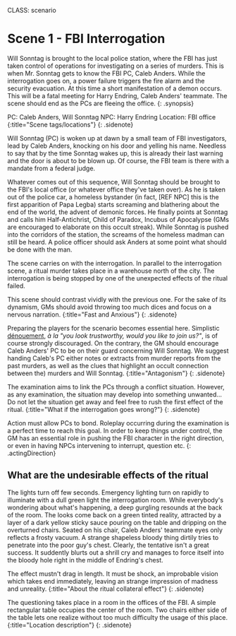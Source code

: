 CLASS: scenario

# Scene 1 - FBI Interrogation

Will Sonntag is brought to the local police station, where the FBI has just
taken control of operations for investigating on a series of murders. This is
when Mr. Sonntag gets to know the FBI PC, Caleb Anders. While the interrogation
goes on, a power failure triggers the fire alarm and the security evacuation.
At this time a short manifestation of a demon occurs. This will be a fatal
meeting for Harry Endring, Caleb Anders' teammate. The scene should end as the
PCs are fleeing the office.
{: .synopsis}

PC: Caleb Anders, Will Sonntag
NPC: Harry Endring
Location: FBI office
{:title="Scene tags/locations"}
{: .sidenote}

Will Sonntag (PC) is woken up at dawn by a small team of FBI investigators,
lead by Caleb Anders, knocking on his door and yelling his name. Needless to
say that by the time Sonntag wakes up, this is already their last warning and
the door is about to be blown up. Of course, the FBI team is there with a
mandate from a federal judge.

Whatever comes out of this sequence, Will Sonntag should be brought to the
FBI's local office (or whatever office they've taken over). As he is taken out
of the police car, a homeless bystander (in fact, [REF NPC] this is the first
apparition of Papa Legba) starts screaming and blathering about the end of the
world, the advent of demonic forces. He finally points at Sonntag and calls him
Half-Antichrist, Child of Paradox, Incubus of Apocalypse (GMs are encouraged to
elaborate on this occult streak). While Sonntag is pushed into the corridors of
the station, the screams of the homeless madman can still be heard. A police
officer should ask Anders at some point what should be done with the man.

The scene carries on with the interrogation. In parallel to the interrogation
scene, a ritual murder takes place in a warehouse north of the city. The
interrogation is being stopped by one of the unexpected effects of the ritual
failed.

This scene should contrast vividly with the previous one. For the sake of its
dynamism, GMs should avoid throwing too much dices and focus on a nervous
narration.
{:title="Fast and Anxious"}
{: .sidenote}

Preparing the players for the scenario becomes essential here. Simplistic
[dénouement](http://deadgentlemen.com/projects/the-gamers/the-gamers/),
_à la_ _"you look trustworthy, would you like to join us?"_,
is of course strongly discouraged. On the contrary, the GM should encourage
Caleb Anders' PC to be on their guard concerning Will Sonntag.  We suggest
handing Caleb's PC either notes or extracts from murder reports from the past
murders, as well as the clues that highlight an occult connection between the)
murders and Will Sonntag.
{:title="Antagonism"}
{: .sidenote}

The examination aims to link the PCs through a conflict situation. However, as
any examination, the situation may develop into something unwanted... Do not
let the situation get away and feel free to rush the first effect of
the ritual.
{:title="What if the interrogation goes wrong?"}
{: .sidenote}

Action must allow PCs to bond. Roleplay occurring during the examination
is a perfect time to reach this goal. In order to keep things under control,
the GM has an essential role in pushing the FBI character in the right
direction, or even in having NPCs intervening to interrupt, question etc.
{: .actingDirection}

## What are the undesirable effects of the ritual
The lights turn off  few seconds. Emergency lighting turn on rapidly to
illuminate with a dull green light the interrogation room. While everybody's
wondering about what's happening, a deep gurgling resounds at the back of the
room. The looks come back on a green tinted reality, attracted by a layer of a
dark yellow sticky sauce pouring on the table and dripping on the overturned
chairs. Seated on his chair, Caleb Anders' teammate eyes only reflects a frosty
vacuum. A strange shapeless bloody thing dirtily tries to penetrate into the
poor guy's chest. Clearly, the tentative isn't a great success. It
suddently blurts out a shrill cry and manages to force itself into the
bloody hole right in the middle of Endring's chest.

The effect mustn't drag in length. It must be shock, an improbable vision which
takes end immediately, leaving an strange impression of madness and unreality.
{:title="About the ritual collateral effect"}
{: .sidenote}

The questioning takes place in a room in the offices of the FBI. A simple
rectangular table occupies the center of the room. Two chairs either side of
the table lets one realize without too much difficulty the usage of this
place.
{:title="Location description"}
{: .sidenote}
